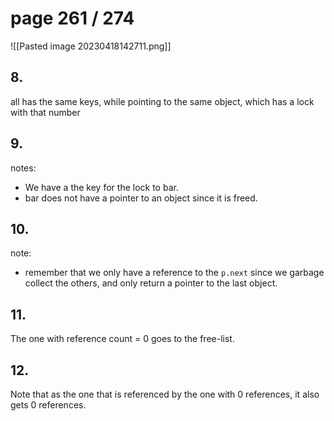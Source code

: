 # page 261 / 274
![[Pasted image 20230418142711.png]]

## 8.
all  has the same keys, while pointing to the same object, which has a lock with that number

## 9.
notes: 
* We have a the key for the lock to bar. 
* bar does not have a pointer to an object since it is freed.

## 10.
note:
* remember that we only have a reference to the `p.next` since we garbage collect the others, and only return a pointer to the last object.

## 11.
The one with reference count = 0 goes to the free-list.

## 12.
Note that as the one that is referenced by the one with 0 references, it also gets 0 references.

